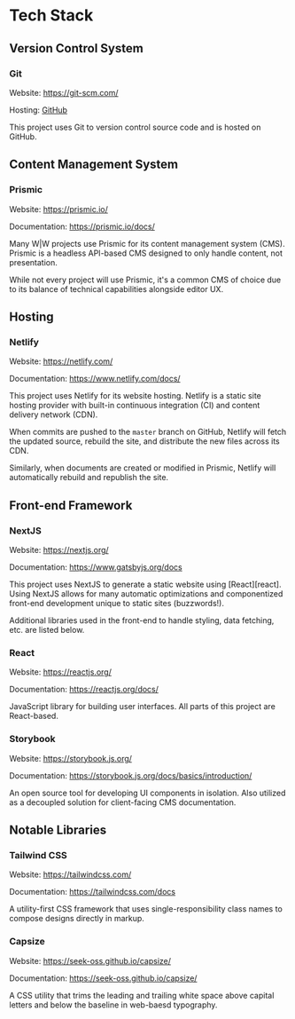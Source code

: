 # Tech Stack

## Version Control System

### Git

Website: <https://git-scm.com/>

Hosting: [GitHub](https://github.com)

This project uses Git to version control source code and is hosted on GitHub.

## Content Management System

### Prismic

Website: <https://prismic.io/>

Documentation: <https://prismic.io/docs/>

Many W|W projects use Prismic for its content management system (CMS). Prismic
is a headless API-based CMS designed to only handle content, not presentation.

While not every project will use Prismic, it's a common CMS of choice due to its
balance of technical capabilities alongside editor UX.

## Hosting

### Netlify

Website: <https://netlify.com/>

Documentation: <https://www.netlify.com/docs/>

This project uses Netlify for its website hosting. Netlify is a static site
hosting provider with built-in continuous integration (CI) and content delivery
network (CDN).

When commits are pushed to the `master` branch on GitHub, Netlify will fetch the
updated source, rebuild the site, and distribute the new files across its CDN.

Similarly, when documents are created or modified in Prismic, Netlify will
automatically rebuild and republish the site.

## Front-end Framework

### NextJS

Website: <https://nextjs.org/>

Documentation: <https://www.gatsbyjs.org/docs>

This project uses NextJS to generate a static website using [React][react].
Using NextJS allows for many automatic optimizations and componentized front-end
development unique to static sites (buzzwords!).

Additional libraries used in the front-end to handle styling, data fetching,
etc. are listed below.

### React

Website: <https://reactjs.org/>

Documentation: <https://reactjs.org/docs/>

JavaScript library for building user interfaces. All parts of this project are
React-based.

### Storybook

Website: <https://storybook.js.org/>

Documentation: <https://storybook.js.org/docs/basics/introduction/>

An open source tool for developing UI components in isolation. Also utilized as
a decoupled solution for client-facing CMS documentation.

## Notable Libraries

### Tailwind CSS

Website: <https://tailwindcss.com/>

Documentation: <https://tailwindcss.com/docs>

A utility-first CSS framework that uses single-responsibility class names to
compose designs directly in markup.

### Capsize

Website: <https://seek-oss.github.io/capsize/>

Documentation: <https://seek-oss.github.io/capsize/>

A CSS utility that trims the leading and trailing white space above capital
letters and below the baseline in web-baesd typography.
